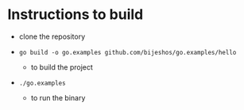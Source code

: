 # Instructions to build

- clone the repository

- `go build -o go.examples github.com/bijeshos/go.examples/hello`
    - to build the project

- `./go.examples`
    - to run the binary